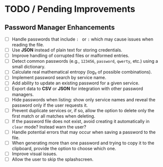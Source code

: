# TODO / Pending Improvements

## Password Manager Enhancements

- [ ] Handle passwords that include `: ` or `:` which may cause issues when reading the file.
- [ ] Use **JSON** instead of plain text for storing credentials.
- [ ] Improve handling of corrupted files or malformed entries.
- [ ] Detect common passwords (e.g., `123456`, `password`, `qwerty`, etc.) using a small dictionary.
- [ ] Calculate real mathematical entropy (log₂ of possible combinations).
- [ ] Implement password search by service name.
- [ ] Add ability to update an existing password for a given service.
- [ ] Export data to **CSV** or **JSON** for integration with other password managers.
- [ ] Hide passwords when listing: show only service names and reveal the password only if the user requests it.
- [ ] Prevent duplicate services or, if so, allow the option to delete only the first match or all matches when deleting.
- [ ] If the password file does not exist, avoid creating it automatically in `clear` mode? Instead warn the user?
- [ ] Handle potential errors that may occur when saving a password to the file.
- [ ] When generating more than one password and trying to copy it to the clipboard, provide the option to choose which one.
- [ ] Improve visual issues.
- [ ] Allow the user to skip the splashscreen.
